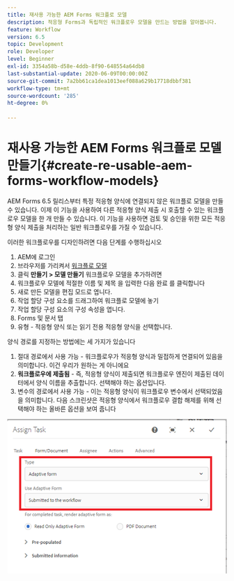 ```yaml
---
title: 재사용 가능한 AEM Forms 워크플로 모델
description: 적응형 Forms과 독립적인 워크플로우 모델을 만드는 방법을 알아봅니다.
feature: Workflow
version: 6.5
topic: Development
role: Developer
level: Beginner
exl-id: 3354a58b-d58e-4ddb-8f90-648554a64db8
last-substantial-update: 2020-06-09T00:00:00Z
source-git-commit: 7a2bb61ca1dea1013eef088a629b17718dbbf381
workflow-type: tm+mt
source-wordcount: '285'
ht-degree: 0%

---
```


# 재사용 가능한 AEM Forms 워크플로 모델 만들기{#create-re-usable-aem-forms-workflow-models}

AEM Forms 6.5 릴리스부터 특정 적응형 양식에 연결되지 않은 워크플로 모델을 만들 수 있습니다. 이제 이 기능을 사용하여 다른 적응형 양식 제출 시 호출할 수 있는 워크플로우 모델을 한 개 만들 수 있습니다. 이 기능을 사용하면 검토 및 승인을 위한 모든 적응형 양식 제출을 처리하는 일반 워크플로우를 가질 수 있습니다.

이러한 워크플로우를 디자인하려면 다음 단계를 수행하십시오

1. AEM에 로그인
1. 브라우저를 가리켜서 [워크플로 모델](http://localhost:4502/libs/cq/workflow/admin/console/content/models.html)
1. 클릭 __만들기 > 모델 만들기__ 워크플로우 모델을 추가하려면
1. 워크플로우 모델에 적절한 이름 및 제목 을 입력한 다음 완료 를 클릭합니다
1. 새로 만든 모델을 편집 모드로 엽니다.
1. 작업 할당 구성 요소를 드래그하여 워크플로 모델에 놓기
1. 작업 할당 구성 요소의 구성 속성을 엽니다.
1. Forms 및 문서 탭
1. 유형 - 적응형 양식 또는 읽기 전용 적응형 양식을 선택합니다.

양식 경로를 지정하는 방법에는 세 가지가 있습니다

1. 절대 경로에서 사용 가능 - 워크플로우가 적응형 양식과 밀접하게 연결되어 있음을 의미합니다. 이건 우리가 원하는 게 아니에요
1. **워크플로우에 제출됨** - 즉, 적응형 양식이 제출되면 워크플로우 엔진이 제출된 데이터에서 양식 이름을 추출합니다. 선택해야 하는 옵션입니다.
1. 변수의 경로에서 사용 가능 - 이는 적응형 양식이 워크플로우 변수에서 선택되었음을 의미합니다. 다음 스크린샷은 적응형 양식에서 워크플로우 결합 해제를 위해 선택해야 하는 올바른 옵션을 보여 줍니다

![재사용 가능한 AEM Forms 워크플로 모델](assets/workflomodel.PNG)
